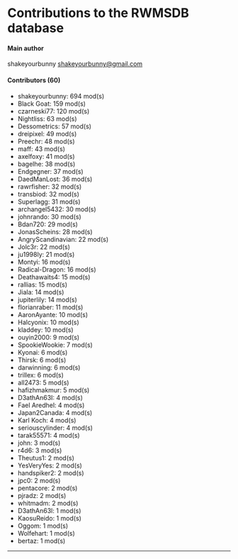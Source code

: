 # Contributions to the RWMSDB database

#### Main author
shakeyourbunny <shakeyourbunny@gmail.com>

#### Contributors (60)
- shakeyourbunny: 694 mod(s)
- Black Goat: 159 mod(s)
- czarneski77: 120 mod(s)
- Nightliss: 63 mod(s)
- Dessometrics: 57 mod(s)
- dreipixel: 49 mod(s)
- Preechr: 48 mod(s)
- maff: 43 mod(s)
- axelfoxy: 41 mod(s)
- bagelhe: 38 mod(s)
- Endgegner: 37 mod(s)
- DaedManLost: 36 mod(s)
- rawrfisher: 32 mod(s)
- transbiod: 32 mod(s)
- Superlagg: 31 mod(s)
- archangel5432: 30 mod(s)
- johnrando: 30 mod(s)
- Bdan720: 29 mod(s)
- JonasScheins: 28 mod(s)
- AngryScandinavian: 22 mod(s)
- Jolc3r: 22 mod(s)
- ju1998ly: 21 mod(s)
- Montyi: 16 mod(s)
- Radical-Dragon: 16 mod(s)
- Deathawaits4: 15 mod(s)
- rallias: 15 mod(s)
- Jiala: 14 mod(s)
- jupiterlily: 14 mod(s)
- florianraber: 11 mod(s)
- AaronAyante: 10 mod(s)
- Halcyonix: 10 mod(s)
- kladdey: 10 mod(s)
- ouyin2000: 9 mod(s)
- SpookieWookie: 7 mod(s)
- Kyonai: 6 mod(s)
- Thirsk: 6 mod(s)
- darwinning: 6 mod(s)
- trillex: 6 mod(s)
- all2473: 5 mod(s)
- hafizhmakmur: 5 mod(s)
- D3athAn63I: 4 mod(s)
- Fael Aredhel: 4 mod(s)
- Japan2Canada: 4 mod(s)
- Karl Koch: 4 mod(s)
- seriouscylinder: 4 mod(s)
- tarak55571: 4 mod(s)
- john: 3 mod(s)
- r4d6: 3 mod(s)
- Theutus1: 2 mod(s)
- YesVeryYes: 2 mod(s)
- handspiker2: 2 mod(s)
- jpc0: 2 mod(s)
- pentacore: 2 mod(s)
- pjradz: 2 mod(s)
- whitmadm: 2 mod(s)
- D3athAn63l: 1 mod(s)
- KaosuReido: 1 mod(s)
- Oggom: 1 mod(s)
- Wolfehart: 1 mod(s)
- bertaz: 1 mod(s)
------------
